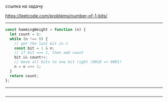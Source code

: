 ссылка на задачу 

https://leetcode.com/problems/number-of-1-bits/


---

```js
const hammingWeight = function (n) {
  let count = 0;
  while (n !== 0) {
    // get the last bit in n
    const bit = 1 & n;
    // if bit === 1, then add count
    bit && count++;
    // move all bits to one bit right (0010 => 0001)
    n = n >>> 1;
  }
  return count;
};

```
---

```js

```
---
